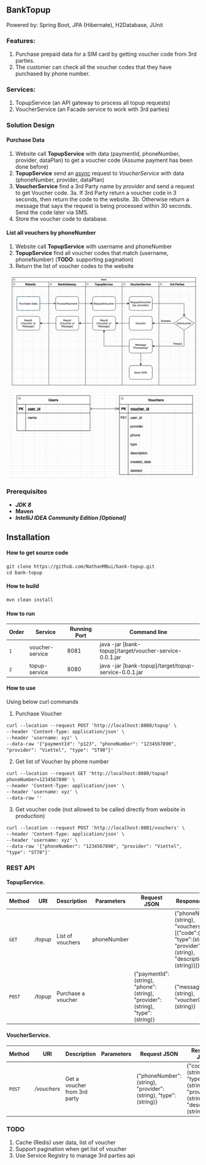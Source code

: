 ## BankTopup
  Powered by: Spring Boot, JPA (Hibernate), H2Database, JUnit
  
### Features:
  1. Purchase prepaid data for a SIM card by getting voucher code from 3rd parties.<br/> 
  2. The customer can check all the voucher codes that they have purchased by phone number.
  
  
### Services:
  1. TopupService (an API gateway to process all topup requests)
  2. VoucherService (an Facade service to work with 3rd parties)

### Solution Design
  #### Purchase Data
  1. Website call **TopupService** with data (paymentId, phoneNumber, provider, dataPlan) to get a voucher code (Assume payment has been done before)
  2. **TopupService** send an <ins>async</ins> request to *VoucherService* with data (phoneNumber, provider, dataPlan)
  3. **VoucherService** find a 3rd Party name by *provider* and send a request to get Voucher code.
    3a. If 3rd Party return a voucher code in 3 seconds, then return the code to the website.
    3b. Otherwise return a message that says the request is being processed within 30 seconds. Send the code later via SMS.
  4. Store the voucher code to database.

  #### List all vouchers by phoneNumber
  1. Website call **TopupService** with username and phoneNumber
  2. **TopupService** find all voucher codes that match (username, phoneNumber) (**TODO**: supporting pagination)
  3. Return the list of voucher codes to the website
  
![DesignDiagram](DesignDiagram.png)
![EntityDiagram](EntityDiagram.png)

### Prerequisites
* **_JDK 8_**
* **Maven**
* **_IntelliJ IDEA Community Edition [Optional]_**

## Installation
#### How to get source code
```
git clone https://github.com/NathanMBui/bank-topup.git
cd bank-topup
```
#### How to build
```
mvn clean install
```
#### How to run
Order | Service | Running Port | Command line
--- | --- | --- | --- 
`1` | voucher-service | 8081 | java -jar [bank-topup]/target/voucher-service-0.0.1.jar |
`2` | topup-service | 8080 | java -jar [bank-topup]/target/topup-service-0.0.1.jar |

#### How to use
Using below curl commands
1. Purchase Voucher
```
curl --location --request POST 'http://localhost:8080/topup' \
--header 'Content-Type: application/json' \
--header 'username: xyz' \
--data-raw '{"paymentId": "p123", "phoneNumber": "1234567890", "provider": "Viettel", "type": "ST90"}'
```
2. Get list of Voucher by phone number
```
curl --location --request GET 'http://localhost:8080/topup?phoneNumber=1234567890' \
--header 'Content-Type: application/json' \
--header 'username: xyz' \
--data-raw ''
```
3. Get voucher code (not allowed to be called directly from website in production)
```
curl --location --request POST 'http://localhost:8081/vouchers' \
--header 'Content-Type: application/json' \
--header 'username: xyz' \
--data-raw '{"phoneNumber": "1234567890", "provider": "Viettel", "type": "ST70"}'
```

### REST API
#### TopupService.

Method | URI | Description | Parameters | Request JSON | Response JSON
------ | --- | ----------- | ---------- | ------------ | -------------
`GET` | */topup* | List of vouchers | phoneNumber | | {"phoneNumber":(string), "vouchers": [{"code":(string), "type":(string), "provider":(string), "description":(string)}]}
`POST` | */topup* | Purchase a voucher | | {"paymentId":(string), "phone": (string), "provider": (string), "type": (string)} | {"message":(string), "voucherCode": (string)} |

#### VoucherService.

Method | URI | Description | Parameters | Request JSON | Response JSON
------ | --- | ----------- | ---------- | ------------ | -------------
`POST` | */vouchers* | Get a voucher from 3rd party| | {"phoneNumber": (string), "provider": (string), "type": (string)} | {"code":(string), "type":(string), "provider":(string), "description":(string)} |

### TODO
1. Cache (Redis) user data, list of voucher
2. Support pagination when get list of voucher
3. Use Service Registry to manage 3rd parties api
